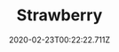 ---
templateKey: blog-post
featuredpost: false
date: 2020-02-23T00:22:22.711Z
title: Strawberry
description: A sweet, juicy favorite with an appealing red color
type: fruit
sellPrice: 120
energy: 50
health: 22
featuredimage: /img/Strawberry.png
tags:
  - Spring
  - Maru
  - Demetrius
  - edible
  - fruit
  - Demetrius
  - Maru
  - jelly
  - wine
---